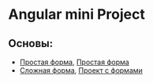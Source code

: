 # Angular mini Project
## Основы: 
+ [Простая форма](https://github.com/TheZnat/Angular_exercises_project/tree/main/form1), [Простая форма](https://github.com/TheZnat/Angular_exercises_project/tree/main/forms3)
+ [Сложная форма](https://github.com/TheZnat/Angular_exercises_project/tree/main/FromsProgect), [Проект с формами](https://github.com/TheZnat/Angular_exercises_project/tree/main/ng-basics)
